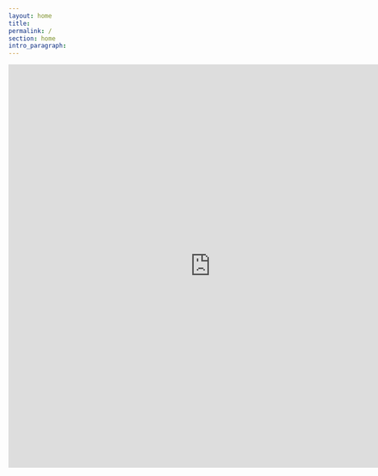 ```yaml
---
layout: home
title: 
permalink: /
section: home
intro_paragraph: 
---
```


<!---Begin SurveyPlanet survey embed--><iframe frameborder="0" width="800" height="800" src="https://s.surveyplanet.com/DfMRsEWR8"></iframe><!--- End SurveyPlanet survey embed -->



